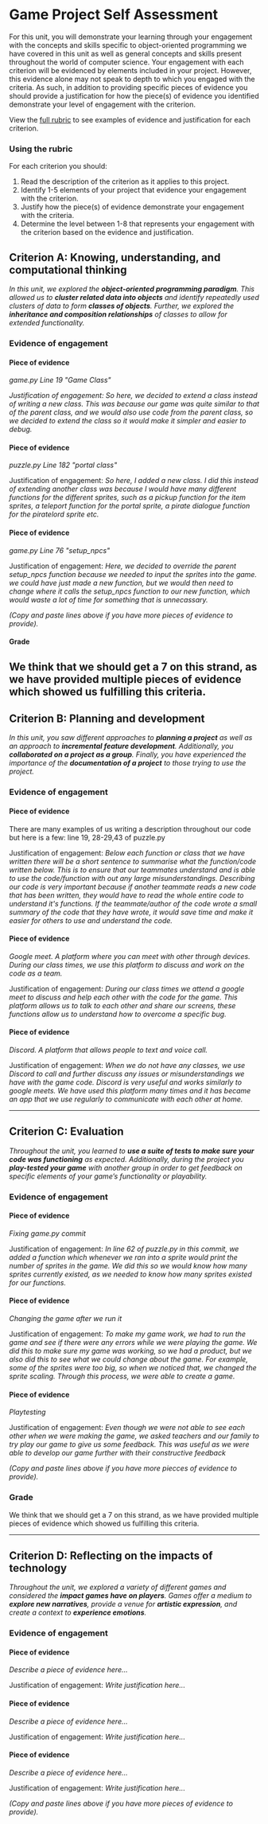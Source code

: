 # Game Project Self Assessment
For this unit, you will demonstrate your learning through your engagement with
the concepts and skills specific to object-oriented programming we have covered
in this unit as well as general concepts and skills present throughout the
world of computer science. Your engagement with each criterion will be evidenced
by elements included in your project. However, this evidence alone may not speak
to depth to which you engaged with the criteria. As such, in addition to
providing specific pieces of evidence you should provide a justification for how
the piece(s) of evidence you identified demonstrate your level of engagement with
the criterion.

View the [full rubric](https://cs.fablearn.org/projects/2-game%20project.html) to see examples of evidence and justification
for each criterion.

### Using the rubric
For each criterion you should:

1. Read the description of the criterion as it applies to this project.
1. Identify 1-5 elements of your project that evidence your engagement with the criterion.
1. Justify how the piece(s) of evidence demonstrate your engagement with the criteria.
1. Determine the level between 1-8 that represents your engagement with the criterion based on the evidence and justification.

## Criterion A: Knowing, understanding, and computational thinking
*In this unit, we explored the **object-oriented programming paradigm**.
This allowed us to **cluster related data into objects** and identify
repeatedly used clusters of data to form **classes of objects**. Further,
we explored the **inheritance and composition relationships** of classes
to allow for extended functionality.*

### Evidence of engagement

#### Piece of evidence
*game.py Line 19 "Game Class"*

*Justification of engagement:
So here, we decided to extend a class instead of writing a new class. This was
because our game was quite similar to that of the parent class, and we would
also use code from the parent class, so we decided to extend the class so it
would make it simpler and easier to debug.*

#### Piece of evidence
*puzzle.py Line 182 "portal class"*

Justification of engagement:
*So here, I added a new class. I did this instead of extending another class was
because I would have many different functions for the different sprites, such as
a pickup function for the item sprites, a teleport function for the portal sprite,
a pirate dialogue function for the piratelord sprite etc.*


#### Piece of evidence
*game.py Line 76 "setup_npcs"*

Justification of engagement:
*Here, we decided to override the parent setup_npcs function because we needed
to input the sprites into the game. we could have just made a new function, but
we would then need to change where it calls the setup_npcs function to our new
function, which would waste a lot of time for something that is unnecassary.*


*(Copy and paste lines above if you have more pieces of evidence to provide).*

#### Grade
We think that we should get a 7 on this strand, as we have provided multiple pieces of evidence which
showed us fulfilling this criteria.
--------------------------------------------------------------------


## Criterion B: Planning and development
*In this unit, you saw different approaches to **planning a project** as
well as an approach to **incremental feature development**. Additionally,
you **collaborated on a project as a group**. Finally, you have
experienced the importance of the **documentation of a project** to those trying to use the project.*

### Evidence of engagement

#### Piece of evidence
There are many examples of us writing a description throughout our code but here is a few:
line 19, 28-29,43 of puzzle.py

Justification of engagement:
*Below each function or class that we have written there will be a short sentence
to summarise what the function/code written below. This is to ensure that our
teammates understand and is able to use the code/function with out any large
misunderstandings. Describing our code is very important because if another teammate
reads a new code that has been written, they would have to read the whole entire
code to understand it's functions. If the teammate/author of the code wrote a
small summary of the code that they have wrote, it would save time and make it easier
for others to use and understand the code.*


#### Piece of evidence
*Google meet. A platform where you can meet with other through devices. During our
class times, we use this platform to discuss and work on the code as a team.*

Justification of engagement:
*During our class times we attend a google meet to discuss and help each other
with the code for the game. This platform allows us to talk to each other and
share our screens, these functions allow us to understand how to overcome a
specific bug.*


#### Piece of evidence
*Discord. A platform that allows people to text and voice call.*

Justification of engagement:
*When we do not have any classes, we use Discord to call and further discuss
any issues or misunderstandings we have with the game code. Discord is very useful
and works similarly to google meets. We have used this platform many times and it
has became an app that we use regularly to communicate with each other at home.*



--------------------------------------------------------------------


## Criterion C: Evaluation
*Throughout the unit, you learned to **use a suite of tests to make sure
your code was functioning** as expected. Additionally, during the project
you **play-tested your game** with another group in order to get feedback
on specific elements of your game’s functionality or playability.*

### Evidence of engagement

#### Piece of evidence
*Fixing game.py commit*

Justification of engagement:
*In line 62 of puzzle.py in this commit, we added a function which whenever we ran
into a sprite would print the number of sprites in the game. We did this so we would
know how many sprites currently existed, as we needed to know how many sprites existed
for our functions.*


#### Piece of evidence
*Changing the game after we run it*

Justification of engagement:
*To make my game work, we had to run the game and see if there were any errors while
we were playing the game. We did this to make sure my game was working, so we had a product,
but we also did this to see what we could change about the game. For example, some of
the sprites were too big, so when we noticed that, we changed the sprite scaling.
Through this process, we were able to create a game.*


#### Piece of evidence
*Playtesting*

Justification of engagement:
*Even though we were not able to see each other when we were making the game, we
asked teachers and our family to try play our game to give us some feedback. This
was useful as we were able to develop our game further with their constructive feedback*


*(Copy and paste lines above if you have more piecces of evidence to provide).*
### Grade
We think that we should get a 7 on this strand, as we have provided multiple pieces of evidence which
showed us fulfilling this criteria.

--------------------------------------------------------------------


## Criterion D: Reflecting on the impacts of technology
*Throughout the unit, we explored a variety of different games and
considered the **impact games have on players**. Games offer a medium to
**explore new narratives**, provide a venue for **artistic expression**,
and create a context to **experience emotions**.*

### Evidence of engagement

#### Piece of evidence
*Describe a piece of evidence here...*

Justification of engagement:
*Write justification here...*


#### Piece of evidence
*Describe a piece of evidence here...*

Justification of engagement:
*Write justification here...*


#### Piece of evidence
*Describe a piece of evidence here...*

Justification of engagement:
*Write justification here...*


*(Copy and paste lines above if you have more pieces of evidence to provide).*
